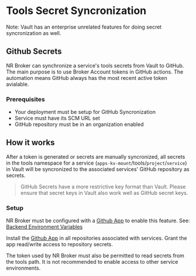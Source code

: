 # Tools Secret Syncronization

Note: Vault has an enterprise unrelated features for doing secret syncronization as well.

## Github Secrets

NR Broker can synchronize a service's tools secrets from Vault to GitHub. The main purpose is to use Broker Account tokens in GitHub actions. The automation means GitHub always has the most recent active token avialable.

### Prerequisites

* Your deployment must be setup for GitHub Syncronization
* Service must have its SCM URL set
* GitHub repository must be in an organization enabled

## How it works

After a token is generated or secrets are manually syncronized, all secrets in the tools namespace for a service (`apps-kv-mount`/tools/`project`/`service`) in Vault will be syncronized to the associated services' GitHub repository as secrets.

> GitHub Secrets have a more restrictive key format than Vault. Please ensure that secret keys in Vault also work well as GitHub secret keys.

### Setup

NR Broker must be configured with a [Github App](https://docs.github.com/en/apps/creating-github-apps/about-creating-github-apps/about-creating-github-apps) to enable this feature. See: [Backend Environment Variables](dev_env_vars.md)

Install the [Github App](https://docs.github.com/en/apps/using-github-apps/installing-your-own-github-app) in all repositories associated with services. Grant the app read/write access to repository secrets.

The token used by NR Broker must also be permitted to read secrets from the tools path. It is not recommended to enable access to other service environments.
